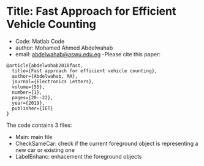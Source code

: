 # Title: Fast Approach for Efficient Vehicle Counting
- Code: Matlab Code
- author: Mohamed Ahmed Abdelwahab
- email: abdelwahab@aswu.edu.eg
-Please cite this paper:
```
@article{abdelwahab2018fast,
  title={Fast approach for efficient vehicle counting},
  author={Abdelwahab, MA},
  journal={Electronics Letters},
  volume={55},
  number={1},
  pages={20--22},
  year={2019},
  publisher={IET}
}
```
The code contains 3 files:
* Main: main file
* CheckSameCar:  check if the current foreground object is representing a new car or existing one   
* LabelEnhanc: enhacement the foreground objects

